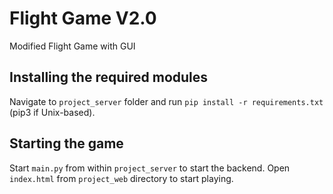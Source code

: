 # Flight Game V2.0
Modified Flight Game with GUI

## Installing the required modules
Navigate to `project_server` folder and run `pip install -r requirements.txt` (pip3 if Unix-based).

## Starting the game
Start `main.py` from within `project_server` to start the backend.
Open `index.html` from `project_web` directory to start playing.